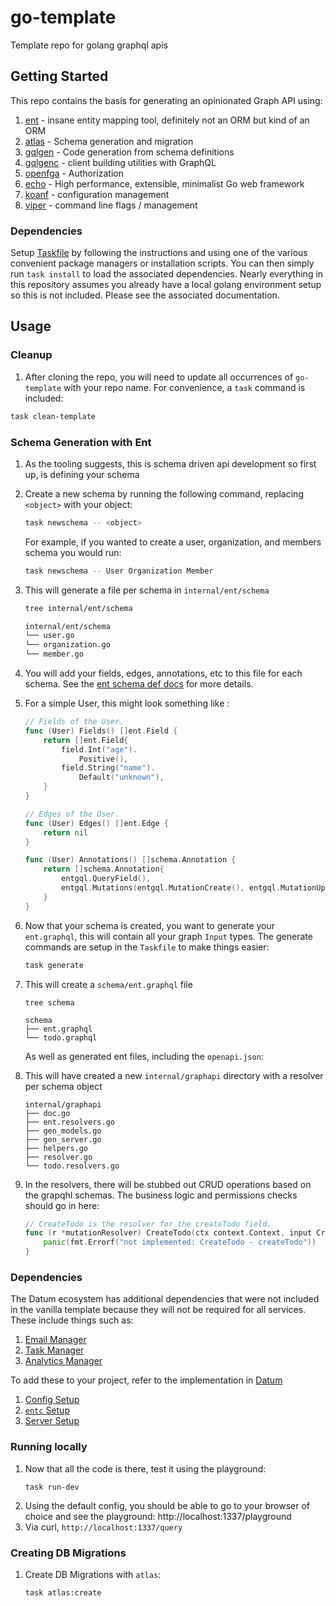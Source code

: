 # go-template

Template repo for golang graphql apis

## Getting Started

This repo contains the basis for generating an opinionated Graph API using:

1. [ent](https://entgo.io/) - insane entity mapping tool, definitely not an ORM but kind of an ORM
1. [atlas](https://atlasgo.io/) - Schema generation and migration
1. [gqlgen](https://gqlgen.com/) - Code generation from schema definitions
1. [gqlgenc](https://github.com/Yamashou/gqlgenc) - client building utilities with GraphQL
1. [openfga](https://openfga.dev/) - Authorization
1. [echo](https://echo.labstack.com/) - High performance, extensible, minimalist Go web framework
1. [koanf](github.com/knadh/koanf) - configuration management
1. [viper](https://github.com/spf13/viper) - command line flags / management

### Dependencies

Setup [Taskfile](https://taskfile.dev/installation/) by following the instructions and using one of the various convenient package managers or installation scripts. You can then simply run `task install` to load the associated dependencies. Nearly everything in this repository assumes you already have a local golang environment setup so this is not included. Please see the associated documentation.

## Usage

### Cleanup 

1. After cloning the repo, you will need to update all occurrences of `go-template` with your repo name. For convenience, a `task` command is included:
```bash
task clean-template
```

### Schema Generation with Ent

1. As the tooling suggests, this is schema driven api development so first up, is defining your schema
1. Create a new schema by running the following command, replacing `<object>` with your object:
    ```bash
    task newschema -- <object> 
    ```
    For example, if you wanted to create a user, organization, and members schema you would run:
    ```bash
    task newschema -- User Organization Member 
    ```
1. This will generate a file per schema in `internal/ent/schema`
    ```bash
    tree internal/ent/schema 

    internal/ent/schema
    └── user.go
    └── organization.go
    └── member.go
    ```
1. You will add your fields, edges, annotations, etc to this file for each schema. See the [ent schema def docs](https://entgo.io/docs/schema-def) for more details. 

1. For a simple User, this might look something like :
    ```go
    // Fields of the User.
    func (User) Fields() []ent.Field {
        return []ent.Field{
            field.Int("age").
                Positive(),
            field.String("name").
                Default("unknown"),
        }
    }

    // Edges of the User.
    func (User) Edges() []ent.Edge {
        return nil
    }

    func (User) Annotations() []schema.Annotation {
        return []schema.Annotation{
            entgql.QueryField(),
            entgql.Mutations(entgql.MutationCreate(), entgql.MutationUpdate()),
        }
    }
    ```

1. Now that your schema is created, you want to generate your `ent.graphql`, this will contain all your graph `Input` types. The generate commands are setup in the `Taskfile` to make things easier:
    ```bash
    task generate
    ```
1. This will create a `schema/ent.graphql` file
    ```
    tree schema 

    schema
    ├── ent.graphql
    └── todo.graphql
    ```
    As well as generated ent files, including the `openapi.json`: 
   
1. This will have created a new `internal/graphapi` directory with a resolver per schema object
    ```
    internal/graphapi
    ├── doc.go
    ├── ent.resolvers.go
    ├── gen_models.go
    ├── gen_server.go
    ├── helpers.go
    ├── resolver.go
    └── todo.resolvers.go
    ```
1. In the resolvers, there will be stubbed out CRUD operations based on the grapqhl schemas. The business logic and permissions checks should go in here:
    ```go
    // CreateTodo is the resolver for the createTodo field.
    func (r *mutationResolver) CreateTodo(ctx context.Context, input CreateUserInput) (*User, error) {
        panic(fmt.Errorf("not implemented: CreateTodo - createTodo"))
    }
    ```

### Dependencies

The Datum ecosystem has additional dependencies that were not included in the vanilla template because they will not be required for all services. These include things such as:

1. [Email Manager](https://github.com/datumforge/datum/tree/main/pkg/utils/emails)
1. [Task Manager](https://github.com/datumforge/datum/tree/main/pkg/utils/marionette)
1. [Analytics Manager](https://github.com/datumforge/datum/tree/main/pkg/analytics)

To add these to your project, refer to the implementation in [Datum](https://github.com/datumforge/datum)

1. [Config Setup](https://github.com/datumforge/datum/blob/main/internal/httpserve/serveropts/option.go#L238)
1. [`entc` Setup](https://github.com/datumforge/datum/blob/main/internal/ent/entc.go#L123)
1. [Server Setup](https://github.com/datumforge/datum/blob/main/cmd/serve.go#L73-L80)


### Running locally

1. Now that all the code is there, test it using the playground:
    ```
    task run-dev
    ```
1. Using the default config, you should be able to go to your browser of choice and see the playground: http://localhost:1337/playground
1. Via curl, `http://localhost:1337/query`


### Creating DB Migrations

1. Create DB Migrations with `atlas`:
    ```bash
    task atlas:create
    ```
